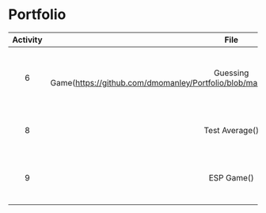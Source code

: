 # Portfolio

| Activity | File | Description |
| :------: | :--: | :---------: |
| 6 | Guessing Game(https://github.com/dmomanley/Portfolio/blob/main/Activity%206/src/GuessingGame.java)| Game where player guesses a random number |
| 8 | Test Average() | Gives average score on students |
| 9 | ESP Game() | Player has 10 tries to guess a random color

